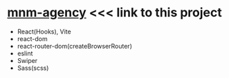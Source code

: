 # [mnm-agency](https://mnm-ts.netlify.app/) <<< link to this project

- React(Hooks), Vite
- react-dom
- react-router-dom(createBrowserRouter)
- eslint
- Swiper
- Sass(scss)
